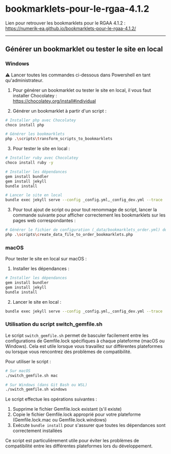 # bookmarklets-pour-le-rgaa-4.1.2

Lien pour retrouver les bookmarklets pour le RGAA 4.1.2 :  
https://numerik-ea.github.io/bookmarklets-pour-le-rgaa-4.1.2/

---
## Générer un bookmarklet ou tester le site en local

### Windows
⚠️ Lancer toutes les commandes ci-dessous dans Powershell en tant qu'administrateur.

1. Pour générer un bookmarklet ou tester le site en local, il vous faut installer Chocolatey :  
https://chocolatey.org/install#individual


2. Générer un bookmarklet à partir d'un script :
```bash
# Installer php avec Chocolatey
choco install php
```

```bash
# Générer les bookmarklets
php .\scripts\transform_scripts_to_bookmarklets
```

3. Pour tester le site en local :
```bash
# Installer ruby avec Chocolatey
choco install ruby -y
```

```bash
# Installer les dépendances
gem install bundler
gem install jekyll
bundle install
```

```bash
# Lancer le site en local
bundle exec jekyll serve --config _config.yml,_config_dev.yml --trace
```

3. Pour tout ajout de script ou pour tout renommage de script, lancer la commande suivante pour afficher correctement les bookmarklets sur les pages web correspondantes :
```bash
# Générer le fichier de configuration (_data/bookmarklets_order.yml) des noms de bookmarklets dans l'ordre naturel
php .\scripts\create_data_file_to_order_bookmarklets.php
```

### macOS
Pour tester le site en local sur macOS :

1. Installer les dépendances :
```bash
# Installer les dépendances
gem install bundler
gem install jekyll
bundle install
```

2. Lancer le site en local :
```bash
bundle exec jekyll serve --config _config.yml,_config_dev.yml --trace
```

### Utilisation du script switch_gemfile.sh

Le script `switch_gemfile.sh` permet de basculer facilement entre les configurations de Gemfile.lock spécifiques à chaque plateforme (macOS ou Windows). Cela est utile lorsque vous travaillez sur différentes plateformes ou lorsque vous rencontrez des problèmes de compatibilité.

Pour utiliser le script :

```bash
# Sur macOS
./switch_gemfile.sh mac

# Sur Windows (dans Git Bash ou WSL)
./switch_gemfile.sh windows
```

Le script effectue les opérations suivantes :
1. Supprime le fichier Gemfile.lock existant (s'il existe)
2. Copie le fichier Gemfile.lock approprié pour votre plateforme (Gemfile.lock.mac ou Gemfile.lock.windows)
3. Exécute `bundle install` pour s'assurer que toutes les dépendances sont correctement installées

Ce script est particulièrement utile pour éviter les problèmes de compatibilité entre les différentes plateformes lors du développement.

